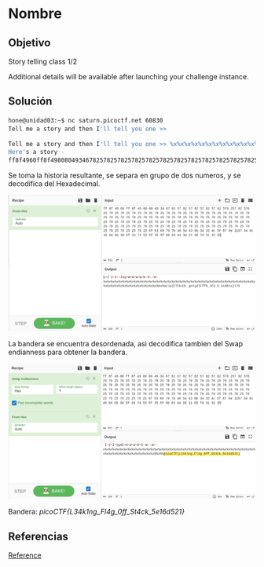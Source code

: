 # Nombre

## Objetivo

Story telling class 1/2

Additional details will be available after launching your challenge instance.

## Solución

```bash
hone@unidad03:~$ nc saturn.picoctf.net 60830
Tell me a story and then I'll tell you one >>
```

```bash
Tell me a story and then I'll tell you one >> %x%x%x%x%x%x%x%x%x%x%x%x%x%x%x%x%x%x%x%x%x%x%x%x%x%x%x%x%x%x%x%x%x%x%x%x%x%x%x%x%x%x%x%x%x%x%x%x%x%x%x%x%x%x%x%x%x%x%x%x%x%x%x%x%x%x%x%x
Here's a story - 
ff8f4960ff8f49808049346782578257825782578257825782578257825782578257825782578257825782578257825782578257825782578257825782578257825782578257825782578257825782578257825782578257825782578257825782578257825782578257825782578257825782578257825782578257825782578257825782578252578256f6369707b4654436b34334c5f676e3167346c466666305f3474535f355f6b63643631657d313235fbad2000a170a1000f7f18990804c00080494100804c000ff8f4a4880494182ff8f4af4ff8f4b000ff8f4a6000f7d0eed5
```

Se toma la historia resultante, se separa en grupo de dos numeros, y se decodifica del Hexadecimal.

![img1](img1.png)

La bandera se encuentra desordenada, asi decodifica tambien del Swap endianness para obtener la bandera.

![img2](img2.png)

Bandera: *picoCTF{L34k1ng_Fl4g_0ff_St4ck_5e16d521}*

## Referencias

[Reference](Link)
